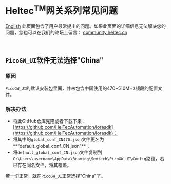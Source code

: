 # Heltec<sup>TM</sup>网关系列常见问题
[English](https://heltec-automation-docs.readthedocs.io/en/latest/gateway/frequently_asked_questions.html)
此页面包含了用户最常提出的问题。如果此页面的详细信息无法解决您的问题，您也可以在我们的论坛上留言： [community.heltec.cn](http://community.heltec.cn/)

&nbsp;

## `PicoGW_UI`软件无法选择"China"

### 原因

`PicoGW_UI`的默认安装包里面，并未包含中国使用的470~510MHz频段的配置文件。

### 解决办法

- 将此GitHub仓库克隆或者下载下来：[https://github.com/HelTecAutomation/lorasdk](https://github.com/HelTecAutomation/lorasdk)；
- 将其中的`global_conf_CN470.json`文件更名为**“default_global_conf_CN.json”**；
- 将`default_global_conf_CN.json`文件复制到`C:\Users\username\AppData\Roaming\Semtech\PicoGW_UI\Config`路径，若已存在同名文件，将其覆盖。

若一切正常，就在`PicoGW_UI`正常选择"China"了。
